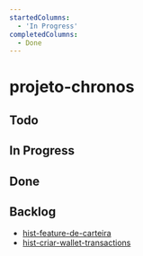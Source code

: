 ```yaml
---
startedColumns:
  - 'In Progress'
completedColumns:
  - Done
---
```


# projeto-chronos

## Todo

## In Progress

## Done

## Backlog

- [hist-feature-de-carteira](tasks/hist-feature-de-carteira.md)
- [hist-criar-wallet-transactions](tasks/hist-criar-wallet-transactions.md)
